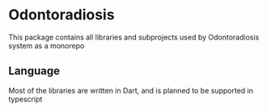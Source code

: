 # Odontoradiosis

This package contains all libraries and subprojects used by Odontoradiosis system as a monorepo

## Language

Most of the libraries are written in Dart, and is planned to be supported in typescript
